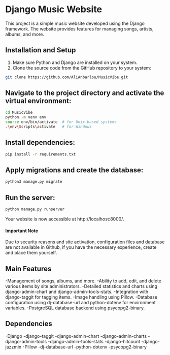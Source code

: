 # Django Music Website

This project is a simple music website developed using the Django framework. The website provides features for managing songs, artists, albums, and more.

## Installation and Setup

1. Make sure Python and Django are installed on your system.
2. Clone the source code from the GitHub repository to your system:

```bash
git clone https://github.com/AliAnbarlou/MusicVibe.git
```
## Navigate to the project directory and activate the virtual environment:
```bash
cd MusicVibe
python -m venv env
source env/bin/activate  # for Unix-based systems
.\env\Scripts\activate   # for Windows
```
## Install dependencies:
```bash
pip install -r requirements.txt
```
## Apply migrations and create the database:
```bash
python3 manage.py migrate
```
## Run the server:
```bash
python manage.py runserver
```
Your website is now accessible at http://localhost:8000/.
#### Important Note
Due to security reasons and site activation, configuration files and database are not available in Github, if you have the necessary experience, create and place them yourself.
## Main Features
-Management of songs, albums, and more.
-Ability to add, edit, and delete various items by site administrators.
-Detailed statistics and charts using django-admin-chart and django-admin-tools-stats.
-Integration with django-taggit for tagging items.
-Image handling using Pillow.
-Database configuration using dj-database-url and python-dotenv for environment variables.
-PostgreSQL database backend using psycopg2-binary.
## Dependencies
-Django
-django-taggit
-django-admin-chart
-django-admin-charts
-django-admin-tools
-django-admin-tools-stats
-django-hitcount
-django-jazzmin
-Pillow
-dj-database-url
-python-dotenv
-psycopg2-binary
